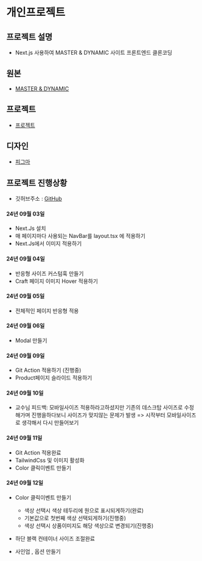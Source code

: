 # 개인프로젝트

## 프로젝트 설명

- Next.js 사용하여 MASTER & DYNAMIC 사이트 프론트엔드 클론코딩

## 원본

- [MASTER & DYNAMIC](https://www.masterdynamic.com/)

## 프로젝트

- [프로젝트]()

## 디자인

- [피그마](https://www.figma.com/design/uqgjVXBJp713w1WtxpZmSC/Dynamic?node-id=0-1&t=ehMwL7ae0Ejvrldu-1)

## 프로젝트 진행상황

- 깃허브주소 : [GitHub](https://github.com/CarrotEasy0214/dynamic-next)

#### 24년 09월 03일

- Next.Js 설치
- 매 페이지마다 사용되는 NavBar를 layout.tsx 에 적용하기
- Next.Js에서 이미지 적용하기

#### 24년 09월 04일

- 반응형 사이즈 커스텀훅 만들기
- Craft 페이지 이미지 Hover 적용하기

#### 24년 09월 05일

- 전체적인 페이지 반응형 적용

#### 24년 09월 06일

- Modal 만들기

#### 24년 09월 09일

- Git Action 적용하기 (진행중)
- Product페이지 슬라이드 적용하기

#### 24년 09월 10일

- 교수님 피드백: 모바일사이즈 적용하라고하셨지만 기존의 데스크탑 사이즈로 수정해가며 진행을하다보니 사이즈가 맞지않는 문제가 발생 => 시작부터 모바일사이즈로 생각해서 다시 만들어보기

#### 24년 09월 11일

- Git Action 적용완료
- TailwindCss 및 이미지 활성화
- Color 클릭이벤트 만들기

#### 24년 09월 12일

- Color 클릭이벤트 만들기

  - 색상 선택시 색상 테두리에 원으로 표시되게하기(완료)
  - 기본값으로 첫번째 색상 선택되게하기(진행중)
  - 색상 선택시 상품이미지도 해당 색상으로 변경되기(진행중)

- 하단 블랙 컨테이너 사이즈 조절완료
- 사인업 , 옵션 만들기
